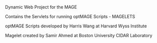 Dynamic Web Project for the MAGE

Contains the Servlets for running optMAGE Scripts - MAGELETS

optMAGE Scripts developed by Harris Wang at Harvard Wyss Institute

Magelet created by Samir Ahmed at Boston University CIDAR Laboratory


